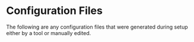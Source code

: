 Configuration Files
====================
The following are any configuration files that were generated during setup either by a tool or manually edited.